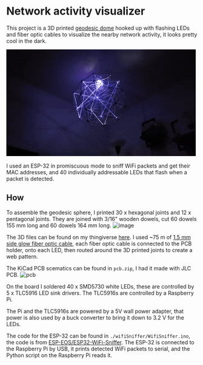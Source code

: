 # Network activity visualizer
This project is a 3D printed [geodesic dome](https://en.wikipedia.org/wiki/Geodesic_dome) hooked up with flashing LEDs and fiber optic cables to visualize the nearby network activity, it looks pretty cool in the dark.

![image](./demo.gif)

I used an ESP-32 in promiscuous mode to sniff WiFi packets and get their MAC addresses, and 40 individually addressable LEDs that flash when a packet is detected.
## How
To assemble the geodesic sphere, I printed 30 x hexagonal joints and 12 x pentagonal joints. They are joined with 3/16" wooden dowels, cut 60 dowels 155 mm long and 60 dowels 164 mm long.
![image](https://github.com/user-attachments/assets/cbb0a9e2-af94-4c25-a8a7-b5604b92b205)

The 3D files can be found on my thingiverse [here](https://www.thingiverse.com/thing:6896625). I used ~75 m of [1.5 mm side glow fiber optic cable](https://www.aliexpress.com/item/32807597828.html?spm=a2g0o.order_list.order_list_main.36.3d891802ASmCDw), each fiber optic cable is connected to the PCB holder, onto each LED, then routed around the 3D printed joints to create a web pattern.


The KiCad PCB scematics can be found in `pcb.zip`, I had it made with JLC PCB.
<img src="https://github.com/user-attachments/assets/c205f653-6d94-40c7-ba2f-4350611aec39" alt="pcb" height="350"/>

On the board I soldered 40 x SMD5730 white LEDs, these are controlled by 5 x TLC5916 LED sink drivers. The TLC5916s are controlled by a Raspberry Pi.

The Pi and the TLC5916s are powered by a 5V wall power adapter, that power is also used by a buck converter to bring it down to 3.2 V for the LEDs.

The code for the ESP-32 can be found in `./wifiSniffer/WifiSniffer.ino`, the code is from [ESP-EOS/ESP32-WiFi-Sniffer](https://github.com/ESP-EOS/ESP32-WiFi-Sniffer). The ESP-32 is connected to the Raspberry Pi by USB, it prints detected WiFi packets to serial, and the Python script on the Raspberry Pi reads it.
